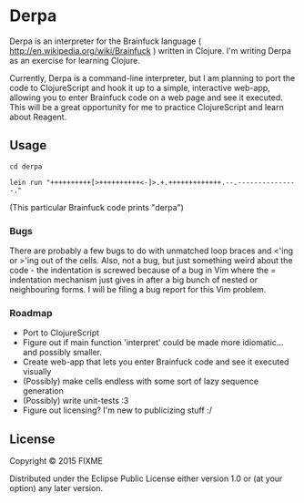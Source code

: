 # Derpa

Derpa is an interpreter for the Brainfuck language ( http://en.wikipedia.org/wiki/Brainfuck ) written in Clojure. I'm writing Derpa as an exercise for learning Clojure.

Currently, Derpa is a command-line interpreter, but I am planning to port the code to ClojureScript and hook it up to a simple, interactive web-app, allowing you to enter Brainfuck code on a web page and see it executed. This will be a great opportunity for me to practice ClojureScript and learn about Reagent.

## Usage

    cd derpa
    
    lein run "++++++++++[>++++++++++<-]>.+.+++++++++++++.--.---------------."

(This particular Brainfuck code prints "derpa")

### Bugs

There are probably a few bugs to do with unmatched loop braces and <'ing or >'ing out of the cells. 
Also, not a bug, but just something weird about the code - the indentation is screwed because of a bug in Vim where the = indentation mechanism just gives in after a big bunch of nested or neighbouring forms. I will be filing a bug report for this Vim problem. 

### Roadmap

* Port to ClojureScript
* Figure out if main function 'interpret' could be made more idiomatic... and possibly smaller.
* Create web-app that lets you enter Brainfuck code and see it executed visually
* (Possibly) make cells endless with some sort of lazy sequence generation
* (Possibly) write unit-tests :3
* Figure out licensing? I'm new to publicizing stuff :/

## License

Copyright © 2015 FIXME

Distributed under the Eclipse Public License either version 1.0 or (at
your option) any later version.
